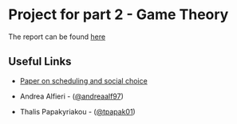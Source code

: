 # Project for part 2 - Game Theory

The report can be found [here](Algorithms_for_Intelligent_DM___Assignment_2.pdf)

## Useful Links
* [Paper on scheduling and social choice](https://arxiv.org/pdf/1803.07484.pdf)

* Andrea Alfieri - ([@andreaalf97](https://github.com/andreaalf97))
* Thalis Papakyriakou - ([@tpapak01](https://github.com/tpapak01))

